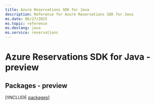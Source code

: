 ```yaml
---
title: Azure Reservations SDK for Java
description: Reference for Azure Reservations SDK for Java
ms.date: 06/27/2025
ms.topic: reference
ms.devlang: java
ms.service: reservations
---
```

# Azure Reservations SDK for Java - preview
## Packages - preview
[!INCLUDE [packages](reservations-index.md)]